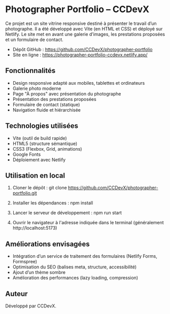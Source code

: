 # Photographer Portfolio – CCDevX

Ce projet est un site vitrine responsive destiné à présenter le travail d’un photographe. Il a été développé avec Vite (en HTML et CSS) et déployé sur Netlify. Le site met en avant une galerie d’images, les prestations proposées et un formulaire de contact.

- Dépôt GitHub : https://github.com/CCDevX/photographer-portfolio  
- Site en ligne : https://photographer-portfolio-ccdevx.netlify.app/

## Fonctionnalités

- Design responsive adapté aux mobiles, tablettes et ordinateurs
- Galerie photo moderne
- Page "À propos" avec présentation du photographe
- Présentation des prestations proposées
- Formulaire de contact (statique)
- Navigation fluide et hiérarchisée

## Technologies utilisées

- Vite (outil de build rapide)
- HTML5 (structure sémantique)
- CSS3 (Flexbox, Grid, animations)
- Google Fonts
- Déploiement avec Netlify

## Utilisation en local

1. Cloner le dépôt : git clone https://github.com/CCDevX/photographer-portfolio.git

2. Installer les dépendances : npm install

3. Lancer le serveur de développement : npm run start

4. Ouvrir le navigateur à l'adresse indiquée dans le terminal (généralement http://localhost:5173)

## Améliorations envisagées

- Intégration d’un service de traitement des formulaires (Netlify Forms, Formspree)
- Optimisation du SEO (balises meta, structure, accessibilité)
- Ajout d’un thème sombre
- Amélioration des performances (lazy loading, compression)

## Auteur

Développé par CCDevX.  



